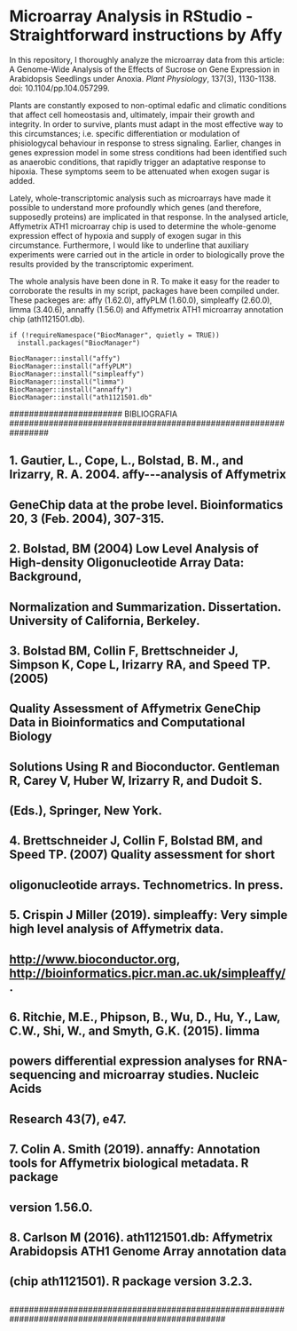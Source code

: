 # Microarray Analysis in RStudio - Straightforward instructions by Affy

In this repository, I thoroughly analyze the microarray data from this article: A Genome-Wide Analysis of the Effects of Sucrose on Gene Expression in Arabidopsis Seedlings under Anoxia. *Plant Physiology*, 137(3), 1130-1138. doi: 10.1104/pp.104.057299. 

Plants are constantly exposed to non-optimal edafic and climatic conditions that affect cell homeostasis and, ultimately, impair their growth and integrity. In order to survive, plants must adapt in the most effective way to this circumstances; i.e. specific differentiation or modulation of phisiologycal behaviour in response to stress signaling. Earlier, changes in genes expression model in some stress conditions had been identified such as anaerobic conditions, that rapidly trigger an adaptative response to hipoxia. These symptoms seem to be attenuated when exogen sugar is added.

Lately, whole-transcriptomic analysis such as microarrays have made it possible to understand more profoundly which genes (and therefore, supposedly proteins) are implicated in that response. In the analysed article, Affymetrix ATH1 microarray chip is used to determine the whole-genome expression effect of hypoxia and supply of exogen sugar in this circumstance. Furthermore, I would like to underline that auxiliary experiments were carried out in the article in order to biologically prove the results provided by the transcriptomic experiment.

The whole analysis have been done in R. To make it easy for the reader to corroborate the results in my script, packages have been compiled under. These packeges are: affy (1.62.0), affyPLM (1.60.0), simpleaffy (2.60.0), limma (3.40.6), annaffy (1.56.0) and Affymetrix ATH1 microarray annotation chip (ath1121501.db).

``` {r}
if (!requireNamespace("BiocManager", quietly = TRUE))
  install.packages("BiocManager")

BiocManager::install("affy")
BiocManager::install("affyPLM")
BiocManager::install("simpleaffy")
BiocManager::install("limma")
BiocManager::install("annaffy")
BiocManager::install("ath1121501.db"

```

####################### BIBLIOGRAFIA ################################################################
##
## 1. Gautier, L., Cope, L., Bolstad, B. M., and Irizarry, R. A. 2004. affy---analysis of Affymetrix
##    GeneChip data at the probe level. Bioinformatics 20, 3 (Feb. 2004), 307-315.
## 2. Bolstad, BM (2004) Low Level Analysis of High-density Oligonucleotide Array Data: Background,
##    Normalization and Summarization. Dissertation. University of California, Berkeley.
## 3.  Bolstad BM, Collin F, Brettschneider J, Simpson K, Cope L, Irizarry RA, and Speed TP. (2005)
##    Quality Assessment of Affymetrix GeneChip Data in Bioinformatics and Computational Biology
##    Solutions Using R and Bioconductor. Gentleman R, Carey V, Huber W, Irizarry R, and Dudoit S.
##    (Eds.), Springer, New York.
## 4. Brettschneider J, Collin F, Bolstad BM, and Speed TP. (2007) Quality assessment for short
##    oligonucleotide arrays. Technometrics. In press.
## 5. Crispin J Miller (2019). simpleaffy: Very simple high level analysis of Affymetrix data.
##    http://www.bioconductor.org, http://bioinformatics.picr.man.ac.uk/simpleaffy/.
## 6. Ritchie, M.E., Phipson, B., Wu, D., Hu, Y., Law, C.W., Shi, W., and Smyth, G.K. (2015). limma
##    powers differential expression analyses for RNA-sequencing and microarray studies. Nucleic Acids
##    Research 43(7), e47.
## 7. Colin A. Smith (2019). annaffy: Annotation tools for Affymetrix biological metadata. R package
##    version 1.56.0.
## 8. Carlson M (2016). ath1121501.db: Affymetrix Arabidopsis ATH1 Genome Array annotation data
##    (chip ath1121501). R package version 3.2.3.
##
####################################################################################################
